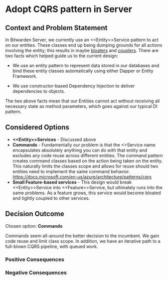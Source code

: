 # Adopt CQRS pattern in Server

## Context and Problem Statement

In Bitwarden Server, we currently use an \<\<Entity\>\>Service pattern to act on our entities. These classes end up being dumping grounds for all actions involving the entity; this results in maybe [bloaters](https://refactoring.guru/refactoring/smells/bloaters) and [couplers](https://refactoring.guru/refactoring/smells/couplers). There are two facts which helped guide us to the current design:

- We use an entity pattern to represent data stored in our databases and bind these entity classes automatically using either Dapper or Entity Framework.

- We use constructor-based Dependency Injection to deliver dependencies to objects.

The two above facts mean that our Entities cannot act without receiving all necessary state as method parameters, which goes against our typical DI pattern.

## Considered Options

- **\<\<Entity\>\>Services** - Discussed above
- **Commands** - Fundamentally our problem is that the <<Entity>>Service name encapsulates absolutely anything you can do with that entity and excludes any code reuse across different entities. The command pattern creates command classes based on the action being taken on the entity. This naturally limits the classes scope and allows for reuse should two entities need to implement the same command behavior. https://docs.microsoft.com/en-us/azure/architecture/patterns/cqrs
- **Small Feature-based services** - This design would break \<\<Entity\>\>Service into \<\<Feature\>\>Service, but ultimately runs into the same problems. As a feature grows, this service would become bloated and tightly coupled to other services.

## Decision Outcome

Chosen option: **Commands**

Commands seem all-around the better decision to the incumbent. We gain code reuse and limit class scope. In addition, we have an iterative path to a full-blown CQRS pipeline, with queued work.

### Positive Consequences <!-- optional -->

### Negative Consequences <!-- optional -->
